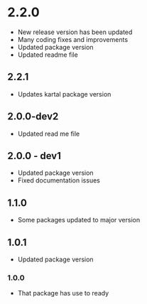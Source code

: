 
# 2.2.0
- New release version has been updated
- Many coding fixes and improvements
- Updated package version
- Updated readme file

## 2.2.1
- Updates kartal package version

## 2.0.0-dev2
- Updated read me file

## 2.0.0 - dev1
- Updated package version
- Fixed documentation issues

## 1.1.0

- Some packages updated to major version

## 1.0.1

- Updated package version

### 1.0.0

- That package has use to ready
